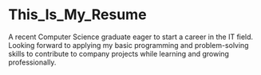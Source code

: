 # This_Is_My_Resume
A recent Computer Science graduate eager to start a career in the IT field. Looking forward to applying my basic programming and problem-solving skills to contribute to company projects while learning and growing professionally.
